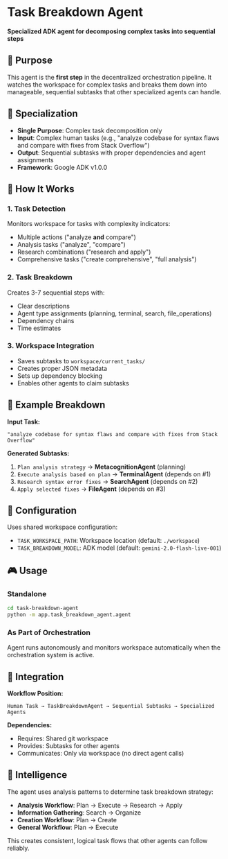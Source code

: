 # Task Breakdown Agent

**Specialized ADK agent for decomposing complex tasks into sequential steps**

## 🧩 Purpose

This agent is the **first step** in the decentralized orchestration pipeline. It watches the workspace for complex tasks and breaks them down into manageable, sequential subtasks that other specialized agents can handle.

## 🎯 Specialization

- **Single Purpose**: Complex task decomposition only
- **Input**: Complex human tasks (e.g., "analyze codebase for syntax flaws and compare with fixes from Stack Overflow")
- **Output**: Sequential subtasks with proper dependencies and agent assignments
- **Framework**: Google ADK v1.0.0

## 🔧 How It Works

### 1. **Task Detection**
Monitors workspace for tasks with complexity indicators:
- Multiple actions ("analyze **and** compare")
- Analysis tasks ("analyze", "compare") 
- Research combinations ("research and apply")
- Comprehensive tasks ("create comprehensive", "full analysis")

### 2. **Task Breakdown**
Creates 3-7 sequential steps with:
- Clear descriptions
- Agent type assignments (planning, terminal, search, file_operations)
- Dependency chains
- Time estimates

### 3. **Workspace Integration**
- Saves subtasks to `workspace/current_tasks/`
- Creates proper JSON metadata
- Sets up dependency blocking
- Enables other agents to claim subtasks

## 🚀 Example Breakdown

**Input Task:**
```
"analyze codebase for syntax flaws and compare with fixes from Stack Overflow"
```

**Generated Subtasks:**
1. `Plan analysis strategy` → **MetacognitionAgent** (planning)
2. `Execute analysis based on plan` → **TerminalAgent** (depends on #1)
3. `Research syntax error fixes` → **SearchAgent** (depends on #2)
4. `Apply selected fixes` → **FileAgent** (depends on #3)

## 📁 Configuration

Uses shared workspace configuration:
- `TASK_WORKSPACE_PATH`: Workspace location (default: `./workspace`)
- `TASK_BREAKDOWN_MODEL`: ADK model (default: `gemini-2.0-flash-live-001`)

## 🎮 Usage

### Standalone
```bash
cd task-breakdown-agent
python -m app.task_breakdown_agent.agent
```

### As Part of Orchestration
Agent runs autonomously and monitors workspace automatically when the orchestration system is active.

## 🔄 Integration

**Workflow Position:**
```
Human Task → TaskBreakdownAgent → Sequential Subtasks → Specialized Agents
```

**Dependencies:**
- Requires: Shared git workspace
- Provides: Subtasks for other agents
- Communicates: Only via workspace (no direct agent calls)

## 🧠 Intelligence

The agent uses analysis patterns to determine task breakdown strategy:
- **Analysis Workflow**: Plan → Execute → Research → Apply
- **Information Gathering**: Search → Organize
- **Creation Workflow**: Plan → Create
- **General Workflow**: Plan → Execute

This creates consistent, logical task flows that other agents can follow reliably. 